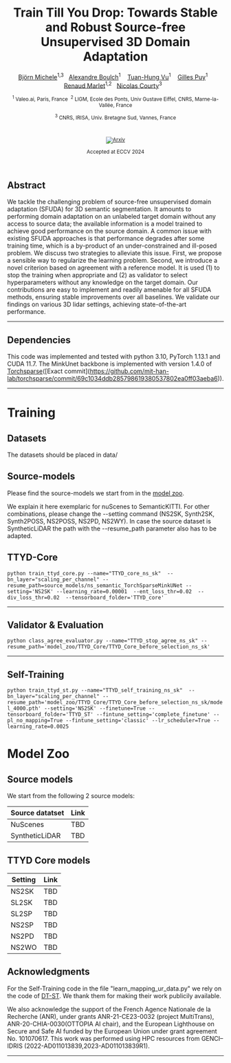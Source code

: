 <div align='center'>

# Train Till You Drop: Towards Stable and Robust Source-free Unsupervised 3D Domain Adaptation

[Björn Michele](https://bjoernmichele.com)<sup>1,3</sup>&nbsp;&nbsp;
[Alexandre Boulch](https://boulch.eu/)<sup>1</sup>&nbsp;&nbsp;&nbsp;
[Tuan-Hung Vu](https://tuanhungvu.github.io/)<sup>1</sup>&nbsp;&nbsp;&nbsp;
[Gilles Puy](https://sites.google.com/site/puygilles/)<sup>1</sup>&nbsp;&nbsp;&nbsp;
[Renaud Marlet](http://imagine.enpc.fr/~marletr/)<sup>1,2</sup>&nbsp;&nbsp;
[Nicolas Courty](https://people.irisa.fr/Nicolas.Courty/)<sup>3</sup>&nbsp;&nbsp;&nbsp;

<sub>
<sup>1</sup> Valeo.ai, Paris, France&nbsp;
<sup>2</sup> LIGM, Ecole des Ponts, Univ Gustave Eiffel, CNRS, Marne-la-Vallée, France

<sup>3</sup> CNRS, IRISA, Univ. Bretagne Sud, Vannes, France
</sub>

<br/>

[![Arxiv](https://img.shields.io/badge/paper-arxiv.2409.03251-B31B1B.svg)](https://arxiv.org/abs/)

Accepted at ECCV 2024
</div>
<br/>


## Abstract
We tackle the challenging problem of source-free unsupervised domain adaptation (SFUDA) for 3D semantic segmentation. It amounts to performing domain adaptation on an unlabeled target domain without any access to source data; the available information is a model trained to achieve good performance on the source domain. A common issue with existing SFUDA approaches is that performance degrades after some training time, which is a by-product of an under-constrained and ill-posed problem. We discuss two strategies to alleviate this issue. First, we propose a sensible way to regularize the learning problem. Second, we introduce a novel criterion based on agreement with a reference model. It is used (1) to stop the training when appropriate and (2) as validator to select hyperparameters without any knowledge on the target domain. Our contributions are easy to implement and readily amenable for all SFUDA methods, ensuring stable improvements over all baselines. We validate our findings on various 3D lidar settings, achieving state-of-the-art performance.

---

## Dependencies

This code was implemented and tested with python 3.10, PyTorch 1.13.1 and CUDA 11.7.
The MinkUnet backbone is implemented with version 1.4.0 of [Torchsparse](https://github.com/mit-han-lab/torchsparse.)([Exact commit](https://github.com/mit-han-lab/torchsparse/commit/69c1034ddb285798619380537802ea0ff03aeba6)).



---

# Training 

## Datasets 
The datasets should be placed in data/

## Source-models
Please find the source-models we start from in the [model zoo](#Source-models). 

We explain it here exemplaric for nuScenes to SemanticKITTI. For other combinations, please change the --setting command (NS2SK, Synth2SK, Synth2POSS, NS2POSS, NS2PD, NS2WY). In case the source dataset is SyntheticLiDAR the path with the --resume_path parameter also has to be adapted. 

## TTYD-Core

``python train_ttyd_core.py --name="TTYD_core_ns_sk"  --bn_layer="scaling_per_channel" --resume_path=source_models/ns_semantic_TorchSparseMinkUNet --setting='NS2SK' --learning_rate=0.00001  --ent_loss_thr=0.02  --div_loss_thr=0.02  --tensorboard_folder='TTYD_core'``

---

## Validator & Evaluation

``python class_agree_evaluator.py --name="TTYD_stop_agree_ns_sk" --resume_path='model_zoo/TTYD_Core/TTYD_Core_before_selection_ns_sk'``


---

## Self-Training 

``python train_ttyd_st.py --name="TTYD_self_training_ns_sk"  --bn_layer="scaling_per_channel" --resume_path='model_zoo/TTYD_Core/TTYD_Core_before_selection_ns_sk/model_4000.pth' --setting='NS2SK' --finetune=True --tensorboard_folder='TTYD_ST' --fintune_setting='complete_finetune' --pl_no_mapping=True --fintune_setting='classic' --lr_scheduler=True --learning_rate=0.0025`` 


# Model Zoo

## Source models
We start from the following 2 source models:

| Source datatset | Link | 
| -----           | ------- |
|     NuScenes    | TBD|
| SyntheticLiDAR  | TBD |

## TTYD Core models 

| Setting | Link | 
| -----   | ------- |
| NS2SK   | TBD|
| SL2SK  | TBD |
| SL2SP  | TBD |
| NS2SP  | TBD |
| NS2PD  | TBD |
| NS2WO  | TBD |


## Acknowledgments

For the Self-Training code in the file "learn_mapping_ur_data.py" we rely on the code of [DT-ST](https://github.com/DZhaoXd/DT-ST). We thank them for making their work publicily available.

We also acknowledge the support of the French Agence Nationale de la Recherche (ANR), under grants ANR-21-CE23-0032 (project MultiTrans), ANR-20-CHIA-0030(OTTOPIA AI chair), and the European Lighthouse on Secure and Safe AI funded by the European Union under grant agreement No. 101070617. This work was performed using HPC resources from GENCI–IDRIS (2022-AD011013839,2023-AD011013839R1).

---

